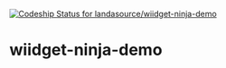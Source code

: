 [ ![Codeship Status for landasource/wiidget-ninja-demo](https://www.codeship.io/projects/f3ba9740-0bff-0132-8d38-1226a3a1b2db/status)](https://www.codeship.io/projects/32091)


wiidget-ninja-demo
==================
